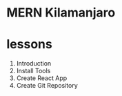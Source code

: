 # MERN Kilamanjaro

# lessons

1. Introduction
2. Install Tools
3. Create React App
4. Create Git Repository
